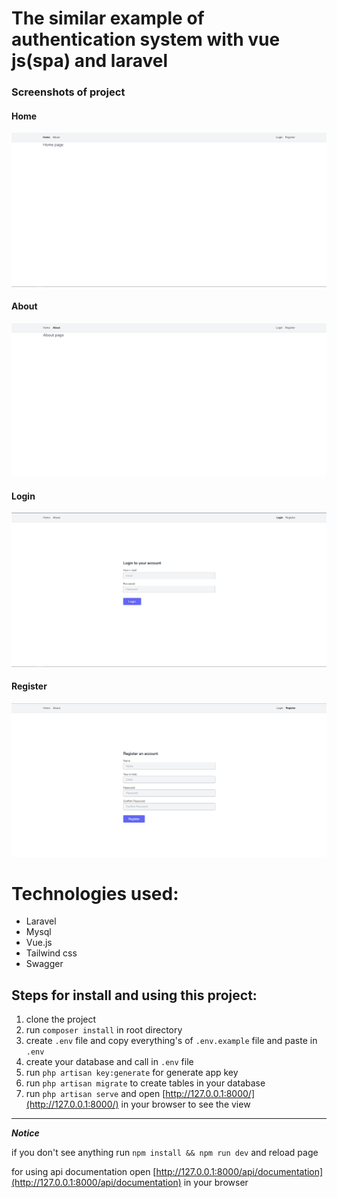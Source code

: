 # The similar example of authentication system with vue js(spa) and laravel

### Screenshots of project

#### Home

![Image](screenshots/home.png "Home")

#### About

![Image](screenshots/about.png "About")

#### Login

![Image](screenshots/login.png "Login")

#### Register

![Image](screenshots/register.png "Register")

# Technologies used:

-   Laravel
-   Mysql
-   Vue.js
-   Tailwind css
-   Swagger

## Steps for install and using this project:

1. clone the project
2. run `composer install` in root directory
3. create `.env` file and copy everything's of `.env.example` file and paste in `.env`
4. create your database and call in `.env` file
5. run `php artisan key:generate` for generate app key
6. run `php artisan migrate` to create tables in your database
7. run `php artisan serve` and open [http://127.0.0.1:8000/](http://127.0.0.1:8000/) in your browser to see the view

---

**_Notice_**

if you don't see anything run `npm install && npm run dev` and reload page

for using api documentation open [http://127.0.0.1:8000/api/documentation](http://127.0.0.1:8000/api/documentation) in your browser
